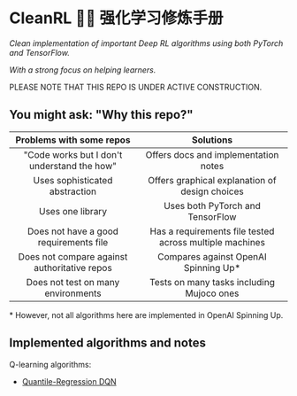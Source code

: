 # CleanRL 🧚‍♂️ 强化学习修炼手册

*Clean implementation of important Deep RL algorithms using both PyTorch and TensorFlow.*

*With a strong focus on helping learners.*

PLEASE NOTE THAT THIS REPO IS UNDER ACTIVE CONSTRUCTION.

## You might ask: "Why this repo?"

|              Problems with some repos              |                 Solutions                |
|:--------------------------------------------------:|:--------------------------------------------:|
| "Code works but I don't understand the how"       | Offers docs and implementation notes                 | 
| Uses sophisticated abstraction                     | Offers graphical explanation of design choices |
|                  Uses one library                  |       Uses both PyTorch and TensorFlow       |
| Does not have a good requirements file             | Has a requirements file tested across multiple machines |
|    Does not compare against authoritative repos    |       Compares against OpenAI Spinning Up*       |
|         Does not test on many environments         |   Tests on many tasks including Mujoco ones  |

\* However, not all algorithms here are implemented in OpenAI Spinning Up.

## Implemented algorithms and notes

Q-learning algorithms:
- <a target="_blank" href="https://nbviewer.jupyter.org/github/zhihanyang2022/CleanRL/blob/main/notes/qrdqn.pdf" type="application/pdf">Quantile-Regression DQN</a>
